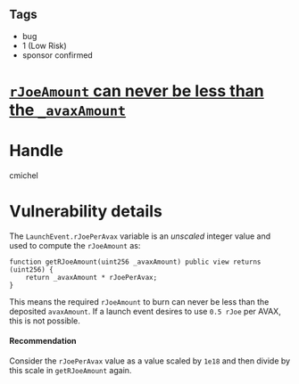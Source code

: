 ## Tags

- bug
- 1 (Low Risk)
- sponsor confirmed

# [`rJoeAmount` can never be less than the `_avaxAmount`](https://github.com/code-423n4/2022-01-trader-joe-findings/issues/201) 

# Handle

cmichel


# Vulnerability details

The `LaunchEvent.rJoePerAvax` variable is an _unscaled_ integer value and used to compute the `rJoeAmount` as:

```solidity
function getRJoeAmount(uint256 _avaxAmount) public view returns (uint256) {
    return _avaxAmount * rJoePerAvax;
}
```

This means the required `rJoeAmount` to burn can never be less than the deposited `avaxAmount`.
If a launch event desires to use `0.5 rJoe` per AVAX, this is not possible.

#### Recommendation
Consider the `rJoePerAvax` value as a value scaled by `1e18` and then divide by this scale in `getRJoeAmount` again.

